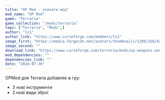 ```yaml
---
title: "OP Mod - скачати мод"
mod_name: "OP Mod"
game: "Terraria"
game_collection: "/mods/terraria"
tags: ["Terraria", "Mods",]
author: "ls1"
author_link: "https://www.curseforge.com/members/ls1"
image_first: "https://media.forgecdn.net/avatars/thumbnails/1200/326/64/64/638776937710383411.png"
image_second: ""
download_link: "https://www.curseforge.com/terraria/mods/op-weapons-and-tools/files/all?page=1&amp;pageSize=20"
mod_dependencies: ""
dependencies_link: ""
date: "2024-07-30"
---
```


OPMod для Terraria добавляє в гру:
- 3 нові інструменти
- 2 нові види зброї